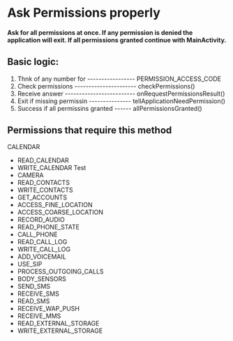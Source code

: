 # Ask Permissions properly

#### Ask for all permissions at once. If any permission is denied the application will exit. If all permissions granted continue with MainActivity.

## Basic logic:
1. Thnk of any number for ----------------- PERMISSION_ACCESS_CODE
2. Check permissions ---------------------- checkPermissions()
3. Receive answer ------------------------- onRequestPermissionsResult()
4. Exit if missing permissin --------------- tellApplicationNeedPermission()
5. Success if all permissins granted ------ allPermissionsGranted()

## Permissions that require this method
   CALENDAR
* READ_CALENDAR
* WRITE_CALENDAR
   Test
* CAMERA
* READ_CONTACTS
* WRITE_CONTACTS
* GET_ACCOUNTS
* ACCESS_FINE_LOCATION
* ACCESS_COARSE_LOCATION
* RECORD_AUDIO
* READ_PHONE_STATE
* CALL_PHONE
* READ_CALL_LOG
* WRITE_CALL_LOG
* ADD_VOICEMAIL
* USE_SIP
* PROCESS_OUTGOING_CALLS
* BODY_SENSORS
* SEND_SMS
* RECEIVE_SMS
* READ_SMS
* RECEIVE_WAP_PUSH
* RECEIVE_MMS
* READ_EXTERNAL_STORAGE
* WRITE_EXTERNAL_STORAGE
